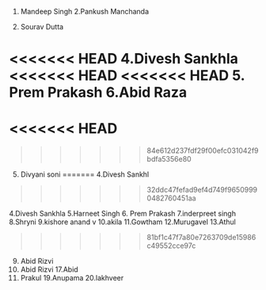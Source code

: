 
1. Mandeep Singh
2.Pankush Manchanda

3. Sourav Dutta

<<<<<<< HEAD
4.Divesh Sankhla
<<<<<<< HEAD
<<<<<<< HEAD
5. Prem Prakash
6.Abid Raza
=======
<<<<<<< HEAD
=======
>>>>>>> 84e612d237fdf29f00efc031042f9bdfa5356e80
5. Divyani soni
=======
4.Divesh Sankhl
>>>>>>> 32ddc47fefad9ef4d749f96509990482760451aa



4.Divesh Sankhla
5.Harneet Singh
6. Prem Prakash
7.inderpreet singh
8.Shryni
9.kishore anand v
10.akila
11.Gowtham
12.Murugavel
13.Athul


>>>>>>> 81bf1c47f7a80e7263709de15986c49552cce97c
9. Abid Rizvi
10. Abid Rizvi
17.Abid
18. Prakul
19.Anupama
20.lakhveer
